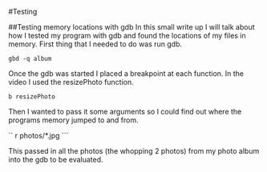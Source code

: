 #Testing

##Testing memory locations with gdb
In this small write up I will talk about how I tested my program with gdb and found the locations of my files in memory.
First thing that I needed to do was run gdb.

``` gbd -q album ```

Once the gdb was started I placed a breakpoint at each function. In the video I used the resizePhoto function. 

``` b resizePhoto ```

Then I wanted to pass it some arguments so I could find out where the programs memory jumped to and from.

`` r photos/*.jpg ```

This passed in all the photos (the whopping 2 photos) from my photo album into the gdb to be evaluated.

